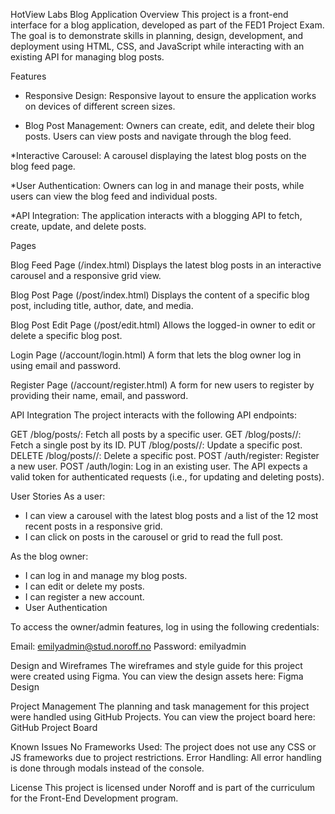 HotView Labs Blog Application
Overview
This project is a front-end interface for a blog application, developed as part of the FED1 Project Exam. The goal is to demonstrate skills in planning, design, development, and deployment using HTML, CSS, and JavaScript while interacting with an existing API for managing blog posts.

Features
* Responsive Design: Responsive layout to ensure the application works on devices of different screen sizes.

* Blog Post Management: Owners can create, edit, and delete their blog posts. Users can view posts and navigate through the blog feed.

*Interactive Carousel: A carousel displaying the latest blog posts on the blog feed page.

*User Authentication: Owners can log in and manage their posts, while users can view the blog feed and individual posts.

*API Integration: The application interacts with a blogging API to fetch, create, update, and delete posts.


Pages

Blog Feed Page (/index.html)
Displays the latest blog posts in an interactive carousel and a responsive grid view.


Blog Post Page (/post/index.html)
Displays the content of a specific blog post, including title, author, date, and media.

Blog Post Edit Page (/post/edit.html)
Allows the logged-in owner to edit or delete a specific blog post.

Login Page (/account/login.html)
A form that lets the blog owner log in using email and password.

Register Page (/account/register.html)
A form for new users to register by providing their name, email, and password.

API Integration
The project interacts with the following API endpoints:

GET /blog/posts/<name>: Fetch all posts by a specific user.
GET /blog/posts/<name>/<id>: Fetch a single post by its ID.
PUT /blog/posts/<name>/<id>: Update a specific post.
DELETE /blog/posts/<name>/<id>: Delete a specific post.
POST /auth/register: Register a new user.
POST /auth/login: Log in an existing user.
The API expects a valid token for authenticated requests (i.e., for updating and deleting posts).

User Stories
As a user:
- I can view a carousel with the latest blog posts and a list of the 12 most recent posts in a responsive grid.
- I can click on posts in the carousel or grid to read the full post.

As the blog owner:
- I can log in and manage my blog posts.
- I can edit or delete my posts.
- I can register a new account.
- User Authentication


To access the owner/admin features, log in using the following credentials:

Email: emilyadmin@stud.noroff.no
Password: emilyadmin


Design and Wireframes
The wireframes and style guide for this project were created using Figma. You can view the design assets here: Figma Design

Project Management
The planning and task management for this project were handled using GitHub Projects. You can view the project board here: GitHub Project Board

Known Issues
No Frameworks Used: The project does not use any CSS or JS frameworks due to project restrictions.
Error Handling: All error handling is done through modals instead of the console.

License
This project is licensed under Noroff and is part of the curriculum for the Front-End Development program.

